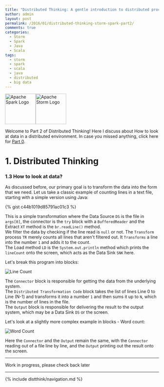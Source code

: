 ```yaml
---
title: "Distributed Thinking: A gentle introduction to distributed processing using Apache Storm and Apache Spark - Part 2" 
author: admin
layout: post
permalink: /2016/01/distributed-thinking-storm-spark-part2/
comments: true
categories:
  - Storm
  - Spark
  - Java
  - Scala
tags:
  - storm
  - spark
  - scala
  - java
  - distributed
  - big data
---
```


<img src="http://spark.apache.org/images/spark-logo-trademark.png" alt="Apache Spark Logo" style="height: 100"/><img src="http://storm.apache.org/images/logo.png" alt="Apache Storm Logo" style="height: 100"/>

Welcome to Part 2 of Distributed Thinking! Here I discuss about How to look at data in a distributed environment. In case you missed anything, click here for [Part 0](/2015/12/distributed-thinking-storm-spart-part0 "Distributed Thinking").
<h1>1. Distributed Thinking</h1>

<h3>1.3 How to look at data?</h3>
As discussed before, our primary goal is to transform the data into the form that we need. Let us take a classic example of counting lines in a text file, starting with a simple version using Java:

{% gist c44b1019d85791ac01c3 %}

This is a simple transformation where the Data Source `DS` is the file in `args[0]`, the connector is the `try` block with a `BufferedReader` and the Extract `XT` method is the `br.readLine()` method.<br>
We filter the data by checking if the line read is `null` or not. The `Transform` process `TR` merely counts all lines that aren't filtered out. It `Transforms` a line into the number `1` and adds it to the count.<br>
The Load method `LD` is the `System.out.println` method which prints the `lineCount` onto the screen, which acts as the Data Sink `SNK` here.

Let's break this program into blocks:

![Line Count](http://caffinc.com/wp-content/uploads/2016/01/LineCount.png)

The `Connector` block is responsible for getting the data from the underlying system.<br>
The `Distributed Transformation Code` block takes the list of lines Line 0 to Line (N-1) and transforms it into a number `1` and then sums it up to `N`, which is the number of lines in the file.<br>
The `Output` block is responsible for delivering the result to the output system, which may be a Data Sink `DS` or the screen.

Let's look at a slightly more complex example in blocks - Word count:

![Word Count](http://caffinc.com/wp-content/uploads/2016/01/WordCount.png)

Here the `Connector` and the `Output` remain the same, with the `Connector` reading out of a file line by line, and the `Output` printing out the result onto the screen.

 

***
Work in progress, please check back later

----

{% include distthink/navigation.md %}